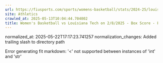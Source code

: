 ```yaml
---
url: https://fiusports.com/sports/womens-basketball/stats/2024-25/louisiana-tech/boxscore/12640/
site: Athletics
crawled_at: 2025-05-13T10:04:44.704002
title: Women's Basketball vs Louisiana Tech on 2/8/2025 - Box Score - FIU Athletics
---
```

normalized_at: 2025-05-22T17:17:23.741257
normalization_changes: Added trailing slash to directory path

Error generating fit markdown: '<' not supported between instances of 'int' and 'str'